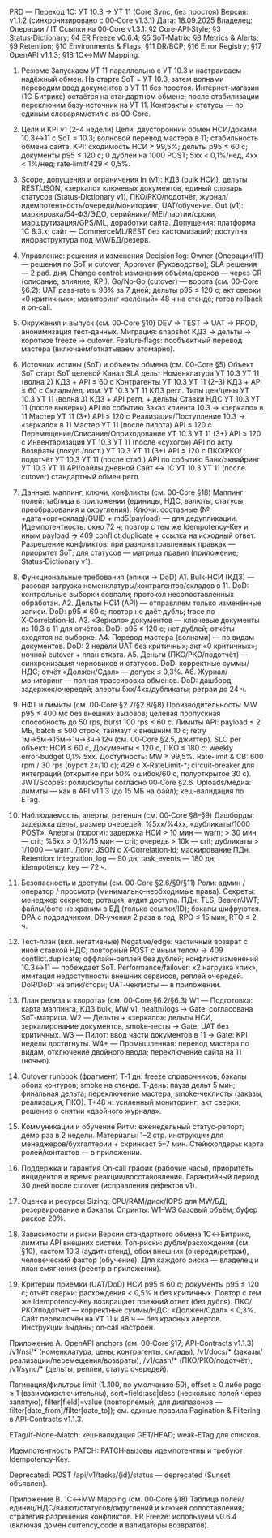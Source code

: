 PRD — Переход 1С: УТ 10.3 → УТ 11 (Core Sync, без простоя)
Версия: v1.1.2 (синхронизировано с 00‑Core v1.3.1)
 Дата: 18.09.2025
 Владелец: Операции / IT
 Ссылки на 00‑Core v1.3.1: §2 Core‑API‑Style; §3 Status‑Dictionary; §4 ER Freeze v0.6.4; §5 SoT‑Matrix; §8 Metrics & Alerts; §9 Retention; §10 Environments & Flags; §11 DR/BCP; §16 Error Registry; §17 OpenAPI v1.1.3; §18 1С↔MW Mapping.

1) Резюме
Запускаем УТ 11 параллельно с УТ 10.3 и настраиваем надёжный обмен. На старте SoT = УТ 10.3, затем волнами переводим ввод документов в УТ 11 без простоя. Интернет‑магазин (1С‑Битрикс) остаётся на стандартном обмене; после стабилизации переключим базу‑источник на УТ 11. Контракты и статусы — по единым словарям/стилю из 00‑Core.

2) Цели и KPI v1 (2–4 недели)
Цели: двусторонний обмен НСИ/доками 10.3↔11 с SoT = 10.3; волновой перевод мастера в 11; стабильность обмена сайта.
 KPI: сходимость НСИ ≥ 99,5%; дельты p95 ≤ 60 c; документы p95 ≤ 120 c; 0 дублей на 1000 POST; 5xx < 0,1%/нед, 4xx < 1%/нед; rate‑limit/429 < 0,5%.

3) Scope, допущения и ограничения
In (v1): КД3 (bulk НСИ), дельты REST/JSON, «зеркало» ключевых документов, единый словарь статусов (Status‑Dictionary v1), ПКО/РКО/подотчёт, журнал/идемпотентность/очереди/мониторинг, UAT/обучение.
 Out (v1): маркировка/54‑ФЗ/ЭДО, серийники/IMEI/партии/сроки, маршрутизация/GPS/ML, доработки сайта.
 Допущения: платформа 1С 8.3.x; сайт — CommerceML/REST без кастомизаций; доступна инфраструктура под MW/БД/резерв.

4) Управление: решения и изменения
Decision log: Owner (Операции/IT) — решения по SoT и cutover; Approver (Руководство); SLA решения — 2 раб. дня.
 Change control: изменения объёма/сроков — через CR (описание, влияние, KPI).
 Go/No‑Go (cutover) — ворота (см. 00‑Core §6.2): UAT pass‑rate ≥ 98% за 7 дней; дельты p95 ≤ 120 c; акт сверки «0 критичных»; мониторинг «зелёный» 48 ч на стенде; готов rollback и on‑call.

5) Окружения и выпуск (см. 00‑Core §10)
DEV → TEST → UAT → PROD, анонимизация тест‑данных.
 Миграция: snapshot КД3 → дельты → короткое freeze → cutover.
 Feature‑flags: пообъектный перевод мастера (включаем/откатываем атомарно).

6) Источник истины (SoT) и объекты обмена (см. 00‑Core §5)
Объект
SoT старт
SoT целевой
Канал
SLA дельт
Номенклатура
УТ 10.3
УТ 11 (волна 2)
КД3 + API
≤ 60 c
Контрагенты
УТ 10.3
УТ 11 (2–3)
КД3 + API
≤ 60 c
Склады/ед. изм.
УТ 10.3
УТ 11
КД3
регл.
Типы цен/цены
УТ 10.3
УТ 11 (волна 3)
КД3 + API
регл. + дельты
Ставки НДС
УТ 10.3
УТ 11 (после выверки)
API
по событию
Заказ клиента
10.3 → «зеркало» в 11
Мастер УТ 11 (3+)
API
≤ 120 c
Реализация/Поступление
10.3 → «зеркало» в 11
Мастер УТ 11 (после пилота)
API
≤ 120 c
Перемещение/Списание/Оприходование
УТ 10.3
УТ 11 (3+)
API
≤ 120 c
Инвентаризация
УТ 10.3
УТ 11 (после «сухого»)
API
по акту
Возвраты (покуп./пост.)
УТ 10.3
УТ 11 (3+)
API
≤ 120 c
ПКО/РКО/подотчёт
УТ 10.3
УТ 11 (после стаб.)
API
по событию
Банк/эквайринг
УТ 10.3
УТ 11
API/файлы
дневной
Сайт ↔ 1С
УТ 10.3
УТ 11 (после cutover)
стандартный обмен
регл.


7) Данные: маппинг, ключи, конфликты (см. 00‑Core §18)
Маппинг полей: таблица в приложении (единицы, НДС, валюты, статусы; преобразования и округления).
 Ключи: составные (№+дата+орг+склад)/GUID + md5(payload) — для дедупликации.
 Идемпотентность: окно 72 ч; повтор с тем же Idempotency‑Key и иным payload → 409 conflict.duplicate + ссылка на исходный ответ.
 Разрешение конфликтов: при разнонаправленных правках — приоритет SoT; для статусов — матрица правил (приложение; Status‑Dictionary v1).

8) Функциональные требования (эпики → DoD)
A1. Bulk‑НСИ (КД3) — разовая загрузка номенклатуры/контрагентов/складов в 11.
 DoD: контрольные выборки совпали; протокол несопоставленных обработан.
A2. Дельты НСИ (API) — отправляем только изменённые записи.
 DoD: p95 ≤ 60 c; повтор не даёт дубль; trace по X‑Correlation‑Id.
A3. «Зеркало» документов — ключевые документы из 10.3 в 11 для отчётов.
 DoD: p95 ≤ 120 c; нет дублей; отчёты сходятся на выборке.
A4. Перевод мастера (волнами) — по видам документов.
 DoD: 2 недели UAT без критичных; акт «0 критичных»; ночной cutover + план отката.
A5. Деньги (ПКО/РКО/подотчёт) — синхронизация черновиков и статусов.
 DoD: корректные суммы/НДС; отчёт «Должен/Сдал» — допуск ≤ 0,3%.
A6. Журнал/мониторинг — полная трассировка обменов.
 DoD: дашборд задержек/очередей; алерты 5xx/4xx/дубликаты; ретраи до 24 ч.

9) НФТ и лимиты (см. 00‑Core §2.7/§2.8/§8)
Производительность: MW p95 ≤ 400 мс без внешних вызовов; целевая пропускная способность до 50 rps, burst 100 rps ≤ 60 c.
 Лимиты API: payload ≤ 2 МБ, batch ≤ 500 строк; таймаут к внешним 10 c; retry 1м→5м→15м→1ч→3ч→12ч (см. 00‑Core §2.5, джиттер).
 SLO per объект: НСИ ≤ 60 c, Документы ≤ 120 c, ПКО ≤ 180 c; weekly error‑budget 0,1% 5xx.
 Доступность: MW ≥ 99,5%.
 Rate‑limit & CB: 600 rpm / 30 rps (бурст 2×/10 c); 429 с X‑RateLimit-*; circuit‑breaker для интеграций (открытие при 50% ошибок/60 c, полуоткрытое 30 c).
 JWT/Scopes: роли/скоупы согласно 00‑Core §2.6.
 Uploads/медиа: лимиты — как в API v1.1.3 (до 15 МБ на файл); кеш‑валидация по ETag.

10) Наблюдаемость, алерты, ретеншн (см. 00‑Core §8–§9)
Дашборды: задержка дельт, размер очередей, %5xx/%4xx, «дубликаты/1000 POST».
 Алерты (пороги): задержка НСИ > 10 мин — warn; > 30 мин — crit; %5xx > 0,1%/15 мин — crit; очередь > 10k — crit; дубликаты > 1/1000 — warn.
 Логи: JSON с X‑Correlation‑Id; маскирование ПДн.
 Retention: integration_log — 90 дн; task_events — 180 дн; idempotency_key — 72 ч.

11) Безопасность и доступы (см. 00‑Core §2.6/§9/§11)
Роли: админ / оператор / просмотр (минимально‑необходимые права).
 Секреты: менеджер секретов; ротация; аудит доступа.
 ПДн: TLS, Bearer/JWT; файлы/фото не храним в БД (только ссылки/ID); бэкапы шифруются.
 DPA с подрядчиком; DR‑учения 2 раза в год; RPO ≤ 15 мин, RTO ≤ 2 ч.

12) Тест‑план (вкл. негативные)
Negative/edge: частичный возврат с иной ставкой НДС; повторный POST с иным телом → 409 conflict.duplicate; оффлайн‑реплей без дублей; конфликт изменений 10.3↔11 — побеждает SoT.
 Performance/failover: x2 нагрузка «пик», имитация недоступности внешних сервисов, реплей очередей.
 DoR/DoD: на эпик/стори; UAT‑чеклисты — в приложении.

13) План релиза и «ворота» (см. 00‑Core §6.2/§6.3)
W1 — Подготовка: карта маппинга, КД3 bulk, MW v1, health/logs → Gate: согласована SoT‑матрица.
 W2 — Дельты + «зеркало»: дельты НСИ, зеркалирование документов, smoke‑тесты → Gate: UAT без критичных.
 W3 — Пилот: ввод части документов в 11 → Gate: KPI недели достигнуты.
 W4+ — Промышленная: перевод мастера по видам, отключение двойного ввода; переключение сайта на 11 (ночью).

14) Cutover runbook (фрагмент)
T‑1 дн: freeze справочников; бэкапы обоих контуров; smoke на стенде.
 T‑день: пауза дельт 5 мин; финальная дельта; переключение мастера; smoke‑чеклисты (заказы, реализация, ПКО).
 T+48 ч: усиленный мониторинг; акт сверки; решение о снятии «двойного журнала».

15) Коммуникации и обучение
Ритм: еженедельный статус‑репорт; демо раз в 2 недели.
 Материалы: 1–2 стр. инструкции для менеджеров/бухгалтерии + скринкаст 5–7 мин.
 Стейкхолдеры: карта ролей/контактов — в приложении.

16) Поддержка и гарантия
On‑call график (рабочие часы), приоритеты инцидентов и время реакции/восстановления.
 Гарантийный период 30 дней после cutover (исправления дефектов v1).

17) Оценка и ресурсы
Sizing: CPU/RAM/диск/IOPS для MW/БД; резервирование и бэкапы.
 Спринты: W1–W3 базовый объём; буфер рисков 20%.

18) Зависимости и риски
Версии стандартного обмена 1С↔Битрикс, лимиты API внешних систем.
 Топ‑риски: дубли/расхождения (см. §10), кастом 10.3 (аудит+стенд), сбои внешних (очереди/ретраи), человеческий фактор (обучение).
 Для каждого риска — владелец и план смягчения (реестр в приложении).

19) Критерии приёмки (UAT/DoD)
НСИ p95 ≤ 60 c; документы p95 ≤ 120 c; отчёт сверки: расхождения < 0,5% и без критичных.
 Повтор с тем же Idempotency‑Key возвращает прежний ответ (без дубля).
 ПКО/РКО/подотчёт — корректные суммы/НДС; «Должен/Сдал» ≤ 0,3%.
 Сайт переключён на УТ 11 и 48 ч — без красных алертов.
 Инструкции выданы; on‑call настроен.

Приложение A. OpenAPI anchors (см. 00‑Core §17; API‑Contracts v1.1.3)
/v1/nsi/* (номенклатура, цены, контрагенты, склады), /v1/docs/* (заказы/реализации/перемещения/возвраты), /v1/cash/* (ПКО/РКО/подотчёт), /v1/sync/* (дельты, реплеи, статус очередей).


Пагинация/фильтры: limit (1..100, по умолчанию 50), offset ≥ 0 либо page ≥ 1 (взаимоисключительны), sort=field:asc|desc (несколько полей через запятую), filter[field]=value (повторяемый; для диапазонов — filter[date_from]/filter[date_to]); см. единые правила Pagination & Filtering в API‑Contracts v1.1.3.


ETag/If-None-Match: кеш‑валидация GET/HEAD; weak‑ETag для списков.


Идемпотентность PATCH: PATCH‑вызовы идемпотентны и требуют Idempotency‑Key.


Deprecated: POST /api/v1/tasks/{id}/status — deprecated (Sunset объявлен).


Приложение B. 1С↔MW Mapping (см. 00‑Core §18)
Таблица полей/единиц/НДС/валют/статусов/округлений и ключей сопоставления; стратегия разрешения конфликтов.
 ER Freeze: используем v0.6.4 (включая домен currency_code и валидаторы возвратов).

